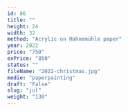 ```yaml
---
id: 86
title: ""
height: 24
width: 32
method: "Acrylic on Hahnemühle paper"
year: 2022
price: "750"
exPrice: "850"
status: ""
fileName: "2022-christmas.jpg"
medie: "paperpainting"
draft: "False"
slug: "jul"
weight: "130"
---
```

